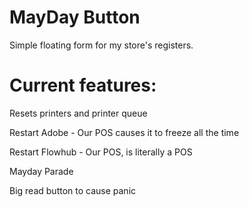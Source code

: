 # MayDay Button
Simple floating form for my store's registers.

# Current features:

Resets printers and printer queue

Restart Adobe - Our POS causes it to freeze all the time

Restart Flowhub - Our POS, is literally a POS

Mayday Parade

Big read button to cause panic
